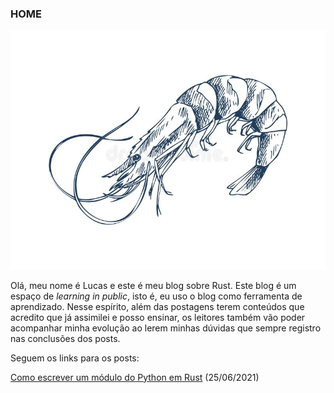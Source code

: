 ### HOME

![alt text](/images/crustacea.jpg)

Olá, meu nome é Lucas e este é meu blog sobre Rust. Este blog é um espaço de *learning in public*, isto é, eu uso o blog como ferramenta de aprendizado. Nesse espírito, além das postagens terem conteúdos que acredito que já assimilei e posso ensinar, os leitores também vão poder acompanhar minha evolução ao lerem minhas dúvidas que sempre registro nas conclusões dos posts.

Seguem os links para os posts:

[Como escrever um módulo do Python em Rust](https://lucascr91.github.io/crustacea/rust2pythonmodule) (25/06/2021)
